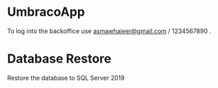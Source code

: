# UmbracoApp

To log into the backoffice use asmawhajeer@gmail.com / 1234567890 . 

# Database Restore 
Restore the database to SQL Server 2019
